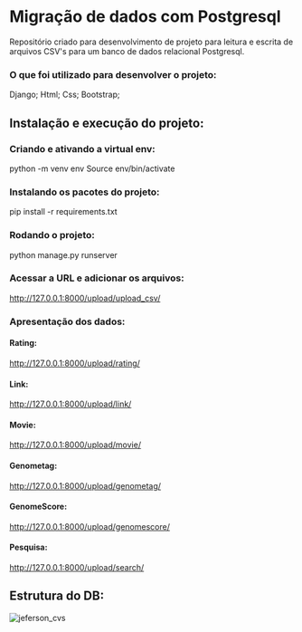 # Migração de dados com Postgresql
Repositório criado para desenvolvimento de projeto para leitura e escrita de arquivos CSV's para um banco de dados relacional Postgresql.

### O que foi utilizado para desenvolver o projeto: 
Django;
Html;
Css;
Bootstrap;


## Instalação e execução do projeto:

### Criando e ativando a virtual env:
python -m venv env
Source env/bin/activate 

### Instalando os pacotes do projeto:
pip install -r requirements.txt 

### Rodando o projeto:
python manage.py runserver 

### Acessar a URL e adicionar os arquivos:
http://127.0.0.1:8000/upload/upload_csv/


### Apresentação dos dados:

#### Rating:
http://127.0.0.1:8000/upload/rating/

#### Link:
http://127.0.0.1:8000/upload/link/

#### Movie:
http://127.0.0.1:8000/upload/movie/

#### Genometag:
http://127.0.0.1:8000/upload/genometag/

#### GenomeScore:
http://127.0.0.1:8000/upload/genomescore/

#### Pesquisa: 
http://127.0.0.1:8000/upload/search/

## Estrutura do DB: 


![jeferson_cvs](https://github.com/user-attachments/assets/dae99317-edfd-4d8c-954b-2e3cf0e8dc96)



